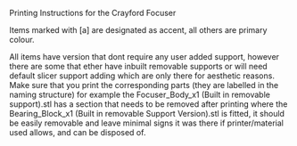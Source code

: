 Printing Instructions for the Crayford Focuser

Items marked with [a] are designated as accent, all others are primary colour.

All items have version that dont require any user added support, however there are some that ether have inbuilt removable supports or will need default slicer support adding which are only there for aesthetic reasons. Make sure that you print the corresponding parts (they are labelled in the naming structure) for example the Focuser_Body_x1 (Built in removable support).stl has a section that needs to be removed after printing where the Bearing_Block_x1 (Built in removable Support Version).stl is fitted, it should be easily removable and leave minimal signs it was there if printer/material used allows, and can be disposed of.
